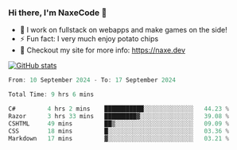 ### Hi there, I'm NaxeCode 👋
- 🔭 I work on fullstack on webapps and make games on the side!
- ⚡ Fun fact: I very much enjoy potato chips
- 🔋 Checkout my site for more info: https://naxe.dev

[![GitHub stats](https://github-readme-stats.vercel.app/api?username=naxecode&theme=onedark)](https://naxe.dev)

<!--START_SECTION:waka-->

```csharp
From: 10 September 2024 - To: 17 September 2024

Total Time: 9 hrs 6 mins

C#         4 hrs 2 mins    ███████████░░░░░░░░░░░░░░   44.23 %
Razor      3 hrs 33 mins   █████████▓░░░░░░░░░░░░░░░   39.08 %
CSHTML     49 mins         ██▒░░░░░░░░░░░░░░░░░░░░░░   09.09 %
CSS        18 mins         █░░░░░░░░░░░░░░░░░░░░░░░░   03.36 %
Markdown   17 mins         ▓░░░░░░░░░░░░░░░░░░░░░░░░   03.21 %
```

<!--END_SECTION:waka-->



<!--
**NaxeCode/NaxeCode** is a ✨ _special_ ✨ repository because its `README.md` (this file) appears on your GitHub profile.

Here are some ideas to get you started:

- 🔭 I’m currently working on Web apps for indie games!
- 🌱 I’m currently mastering C#
- 👯 I’m looking to collaborate on ...
- 🤔 I’m looking for help with ...
- 💬 Ask me about ...
- 📫 How to reach me: ...
- 😄 Pronouns: ...
- ⚡ Fun fact: I love chips
-->
